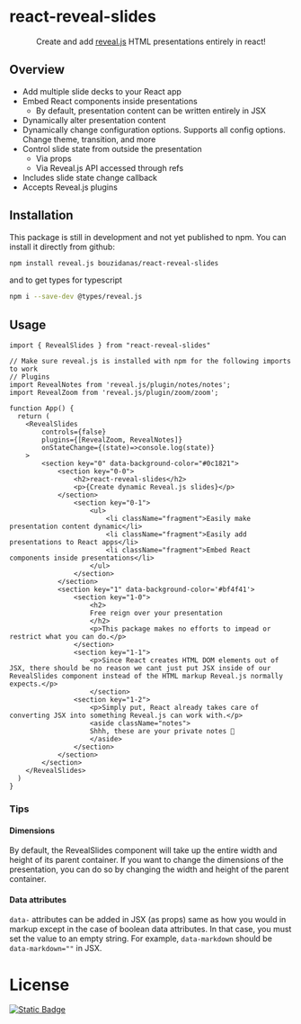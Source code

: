 # react-reveal-slides

<p align="center">
  Create and add <a href="https://revealjs.com/">reveal.js</a> HTML presentations entirely in react!
</p>

## Overview
- Add multiple slide decks to your React app
- Embed React components inside presentations
  - By default, presentation content can be written entirely in JSX
- Dynamically alter presentation content
- Dynamically change configuration options. Supports all config options. Change theme, transition, and more
- Control slide state from outside the presentation
  - Via props
  - Via Reveal.js API accessed through refs
- Includes slide state change callback
- Accepts Reveal.js plugins

## Installation

This package is still in development and not yet published to npm. You can install it directly from github:

```bash
npm install reveal.js bouzidanas/react-reveal-slides 
```
and to get types for typescript
```bash
npm i --save-dev @types/reveal.js
```

## Usage
  
  ```tsx
  import { RevealSlides } from "react-reveal-slides"

  // Make sure reveal.js is installed with npm for the following imports to work
  // Plugins
  import RevealNotes from 'reveal.js/plugin/notes/notes';
  import RevealZoom from 'reveal.js/plugin/zoom/zoom';

  function App() {
    return (
      <RevealSlides 
          controls={false} 
          plugins={[RevealZoom, RevealNotes]}
          onStateChange={(state)=>console.log(state)} 
      >
          <section key="0" data-background-color="#0c1821">
              <section key="0-0">
                  <h2>react-reveal-slides</h2>
                  <p>{Create dynamic Reveal.js slides}</p>
              </section>
                  <section key="0-1">
                      <ul>
                          <li className="fragment">Easily make presentation content dynamic</li>
                          <li className="fragment">Easily add presentations to React apps</li>
                          <li className="fragment">Embed React components inside presentations</li>
                      </ul>
                  </section>
              </section>
              <section key="1" data-background-color='#bf4f41'>
                  <section key="1-0">
                      <h2> 
                      Free reign over your presentation
                      </h2>
                      <p>This package makes no efforts to impead or restrict what you can do.</p>
                  </section>
                  <section key="1-1">
                      <p>Since React creates HTML DOM elements out of JSX, there should be no reason we cant just put JSX inside of our RevealSlides component instead of the HTML markup Reveal.js normally expects.</p>
                      </section>
                  <section key="1-2">  
                      <p>Simply put, React already takes care of converting JSX into something Reveal.js can work with.</p>
                      <aside className="notes">
                      Shhh, these are your private notes 📝
                      </aside>
                  </section>
              </section>
          </section>
      </RevealSlides>
    )
  }
```

### Tips

#### Dimensions
By default, the RevealSlides component will take up the entire width and height of its parent container. If you want to change the dimensions of the presentation, you can do so by changing the width and height of the parent container. 

#### Data attributes
`data-` attributes can be added in JSX (as props) same as how you would in markup except in the case of boolean data attributes. In that case, you must set the value to an empty string. For example, `data-markdown` should be `data-markdown=""` in JSX.

# License
[![Static Badge](https://img.shields.io/badge/License-MIT-415a77?style=for-the-badge)](https://github.com/bouzidanas/react-reveal-slides/blob/master/LICENSE)
